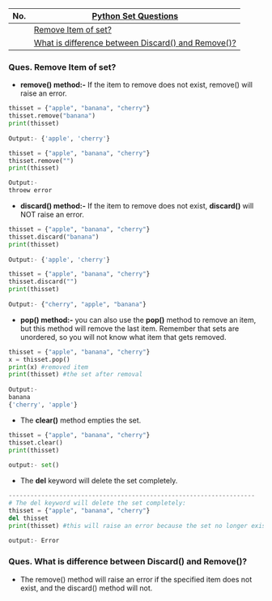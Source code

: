 |  No.  | [Python Set Questions]()                                                                                  |
| :---: | --------------------------------------------------------------------------------------------------------- |
|       | [Remove Item of set?](#ques-remove-item-of-set)                                                           |
|       | [What is difference between Discard() and Remove()?](#ques-what-is-difference-between-discard-and-remove) |

### Ques. Remove Item of set?
* **remove() method:-** If the item to remove does not exist, remove() will raise an error.
```python
thisset = {"apple", "banana", "cherry"}
thisset.remove("banana")
print(thisset)
			
Output:- {'apple', 'cherry'}
```
```python
thisset = {"apple", "banana", "cherry"}
thisset.remove("")
print(thisset)

Output:-
throew error
```

* **discard() method:-** If the item to remove does not exist, **discard()** will NOT raise an error.
```python
thisset = {"apple", "banana", "cherry"}
thisset.discard("banana")
print(thisset)
			
Output:- {'apple', 'cherry'}
```
```python
thisset = {"apple", "banana", "cherry"}
thisset.discard("")
print(thisset)
			
Output:- {"cherry", "apple", "banana"}
```

* **pop() method:-** you can also use the **pop()** method to remove an item, but this method will remove the last item. Remember that sets are unordered, so you will not know what item that gets removed.
```python
thisset = {"apple", "banana", "cherry"}
x = thisset.pop()
print(x) #removed item
print(thisset) #the set after removal
			
Output:-
banana
{'cherry', 'apple'}
```

* The **clear()** method empties the set.
```python
thisset = {"apple", "banana", "cherry"}
thisset.clear()
print(thisset)
			
output:- set()
```

* The **del** keyword will delete the set completely.
```python
--------------------------------------------------------------------
# The del keyword will delete the set completely:
thisset = {"apple", "banana", "cherry"}
del thisset
print(thisset) #this will raise an error because the set no longer exists
			
output:- Error
```

### Ques. What is difference between Discard() and Remove()?
* The remove() method will raise an error if the specified item does not exist, and the discard() method will not.